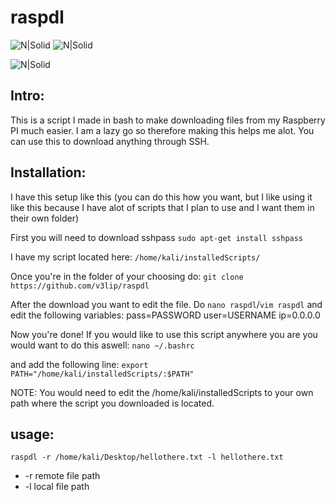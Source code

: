 # raspdl
![N|Solid](https://img.shields.io/github/last-commit/v3lip/PhishingSpammer)
![N|Solid](https://img.shields.io/github/followers/v3lip?style=social)


![N|Solid](https://i.imgur.com/E5ltGFC.png)

## Intro:

This is a script I made in bash to make downloading files from my Raspberry PI much easier.
I am a lazy go so therefore making this helps me alot. You can use this to download anything
through SSH.


## Installation:
I have this setup like this (you can do this how you want, but I like using it like this because I have alot of
scripts that I plan to use and I want them in their own folder)

First you will need to download sshpass
`sudo apt-get install sshpass`

I have my script located here:
`/home/kali/installedScripts/`

Once you're in the folder of your choosing do:
`git clone https://github.com/v3lip/raspdl`

After the download you want to edit the file.
Do `nano raspdl`/`vim raspdl` and edit the following variables:
    pass=PASSWORD
    user=USERNAME
    ip=0.0.0.0

Now you're done!
If you would like to use this script anywhere you are you would want to do this aswell:
`nano ~/.bashrc`

and add the following line:
`export PATH="/home/kali/installedScripts/:$PATH"`

NOTE: You would need to edit the /home/kali/installedScripts to your own path where the script you downloaded is located.


## usage:

    raspdl -r /home/kali/Desktop/hellothere.txt -l hellothere.txt
    
  * -r    remote file path
  * -l    local file path

